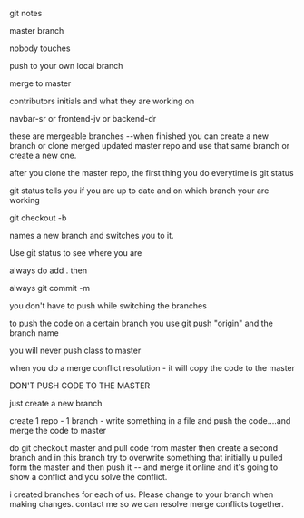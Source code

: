 git notes

master branch

nobody touches

push to your own local branch

merge to master

contributors initials and what they are working on 

navbar-sr or
frontend-jv or
backend-dr



these are mergeable branches --when finished you can create a new branch or clone merged updated master repo and use that same branch or create a new one.

after you clone the master repo, the first thing you do everytime is git status

git status tells you if you are up to date and on which branch your are working

git checkout -b <name>

names a new branch and switches you to it.

Use git status to see where you are

always do add . then

always git commit -m

you don't have to push while switching the branches



to push the code on a certain branch you use git push "origin" and the branch name

you will never push class to master

when you do a merge conflict resolution - it will copy the code to the master

DON'T PUSH CODE TO THE MASTER

just create a new branch

create 1 repo - 1 branch - write something in a file and push the code....and merge the code to master

do git checkout master and pull code from master then create a second branch and in this branch try to overwrite something that initially u pulled form the master and then push it -- and merge it online and it's going to show a conflict and you solve the conflict.

i created branches for each of us. Please change to your branch when making changes. contact me so we can resolve merge conflicts together.

